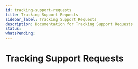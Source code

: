 ```yaml
---
id: tracking-support-requests
title: Tracking Support Requests
sidebar_label: Tracking Support Requests
description: Documentation for Tracking Support Requests
status: 
whatsPending: 
---
```


# Tracking Support Requests

